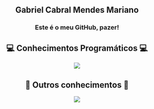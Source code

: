 <div align="center">
    <h2>Gabriel Cabral Mendes Mariano</h2>
    <h3>Este é o meu GitHub, pazer!</h3>
</div>
    <h2 align="center">💻 Conhecimentos Programáticos 💻</h2>
    <p align="center">
        <a href="https://skillicons.dev">
            <img align="center" src="https://skillicons.dev/icons?i=cs,java,py,mysql,php,html,css">
        </a>
    </p>
    <h2 align="center">🧠 Outros conhecimentos 🧠</h2>
    <p align="center">
        <a href="https://skillicons.dev">
            <img align="center" src="https://skillicons.dev/icons?i=ps,pr,ai">
        </a>
</div>